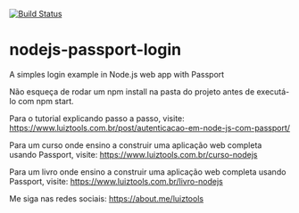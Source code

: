 [![Build Status](https://app.travis-ci.com/rhuanpablo13/robo-buscas-mercadolivre.svg?branch=main)](https://app.travis-ci.com/rhuanpablo13/robo-buscas-mercadolivre)

# nodejs-passport-login
A simples login example in Node.js web app with Passport

Não esqueça de rodar um npm install na pasta do projeto antes de executá-lo com npm start.

Para o tutorial explicando passo a passo, visite: https://www.luiztools.com.br/post/autenticacao-em-node-js-com-passport/

Para um curso onde ensino a construir uma aplicação web completa usando Passport, visite: https://www.luiztools.com.br/curso-nodejs

Para um livro onde ensino a construir uma aplicação web completa usando Passport, visite: https://www.luiztools.com.br/livro-nodejs

Me siga nas redes sociais: https://about.me/luiztools